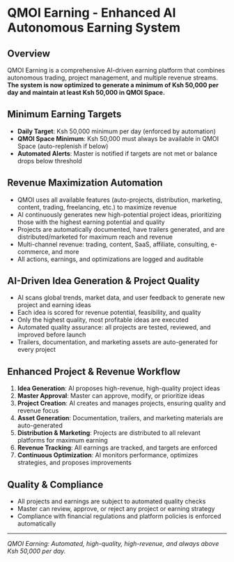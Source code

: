 # QMOI Earning - Enhanced AI Autonomous Earning System

## Overview

QMOI Earning is a comprehensive AI-driven earning platform that combines autonomous trading, project management, and multiple revenue streams. **The system is now optimized to generate a minimum of Ksh 50,000 per day and maintain at least Ksh 50,000 in QMOI Space.**

## Minimum Earning Targets

- **Daily Target**: Ksh 50,000 minimum per day (enforced by automation)
- **QMOI Space Minimum**: Ksh 50,000 must always be available in QMOI Space (auto-replenish if below)
- **Automated Alerts**: Master is notified if targets are not met or balance drops below threshold

## Revenue Maximization Automation

- QMOI uses all available features (auto-projects, distribution, marketing, content, trading, freelancing, etc.) to maximize revenue
- AI continuously generates new high-potential project ideas, prioritizing those with the highest earning potential and quality
- Projects are automatically documented, have trailers generated, and are distributed/marketed for maximum reach and revenue
- Multi-channel revenue: trading, content, SaaS, affiliate, consulting, e-commerce, and more
- All actions, earnings, and optimizations are logged and auditable

## AI-Driven Idea Generation & Project Quality

- AI scans global trends, market data, and user feedback to generate new project and earning ideas
- Each idea is scored for revenue potential, feasibility, and quality
- Only the highest quality, most profitable ideas are executed
- Automated quality assurance: all projects are tested, reviewed, and improved before launch
- Trailers, documentation, and marketing assets are auto-generated for every project

## Enhanced Project & Revenue Workflow

1. **Idea Generation**: AI proposes high-revenue, high-quality project ideas
2. **Master Approval**: Master can approve, modify, or prioritize ideas
3. **Project Creation**: AI creates and manages projects, ensuring quality and revenue focus
4. **Asset Generation**: Documentation, trailers, and marketing materials are auto-generated
5. **Distribution & Marketing**: Projects are distributed to all relevant platforms for maximum earning
6. **Revenue Tracking**: All earnings are tracked, and targets are enforced
7. **Continuous Optimization**: AI monitors performance, optimizes strategies, and proposes improvements

## Quality & Compliance

- All projects and earnings are subject to automated quality checks
- Master can review, approve, or reject any project or earning strategy
- Compliance with financial regulations and platform policies is enforced automatically

---

_QMOI Earning: Automated, high-quality, high-revenue, and always above Ksh 50,000 per day._
